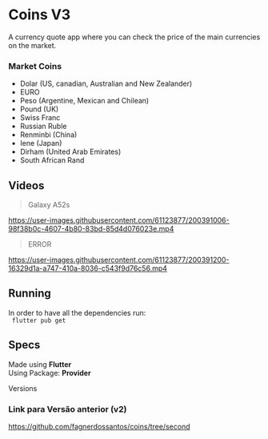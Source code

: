 # Coins V3
 A currency quote app where you can check the price of the main currencies on the market.

### Market Coins

- Dolar (US, canadian, Australian and New Zealander)
- EURO
- Peso (Argentine, Mexican and Chilean)
- Pound (UK)
- Swiss Franc
- Russian Ruble
- Renminbi (China)
- Iene (Japan)
- Dirham (United Arab Emirates)
- South African Rand

## Videos
> Galaxy A52s

https://user-images.githubusercontent.com/61123877/200391006-98f38b0c-4607-4b80-83bd-85d4d076023e.mp4

> ERROR

https://user-images.githubusercontent.com/61123877/200391200-16329d1a-a747-410a-8036-c543f9d76c56.mp4

## Running
In order to have all the dependencies run:<br>
``` flutter pub get```

## Specs
Made using **Flutter** <br>
Using Package: **Provider**

Versions

### Link para Versão anterior (v2)
https://github.com/fagnerdossantos/coins/tree/second
